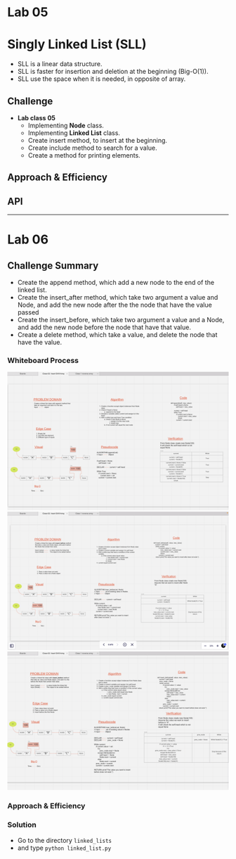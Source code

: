 # Lab 05
# Singly Linked List (SLL)
<!-- Short summary or background information -->
  - SLL is a linear data structure.
  - SLL is faster for insertion and deletion at the beginning (Big-O(1)).
  - SLL use the space when it is needed, in opposite of array.

## Challenge
<!-- Description of the challenge -->
  - **Lab class 05**
      - Implementing **Node** class.
      - Implementing **Linked List** class.
      - Create insert method, to insert at the beginning.
      - Create include method to search for a value.
      - Create a method for printing elements.

## Approach & Efficiency
<!-- What approach did you take? Why? What is the Big O space/time for this approach? -->

## API
<!-- Description of each method publicly available to your Linked List -->

---

# Lab 06

## Challenge Summary
<!-- Description of the challenge -->
  - Create the append method, which add a new node to the end of the linked list.
  - Create the insert_after method, which take two argument a value and Node, and add the new node after the the node that have the value passed
  - Create the insert_before, which take two argument a value and a Node, and add the new node before the node that have that value.
  - Create a delete method, which take a value, and delete the node that have the value. 

### Whiteboard Process
<!-- Embedded whiteboard image -->
![Append Method](imgs/append-method.png)
![Insert After Method](imgs/insert_after.png)
![Insert Before Method](imgs/insert_before.png)

### Approach & Efficiency
<!-- What approach did you take? Why? What is the Big O space/time for this approach? -->

### Solution
<!-- Show how to run your code, and examples of it in action -->
   - Go to the directory `linked_lists`
   - and type `python linked_list.py`